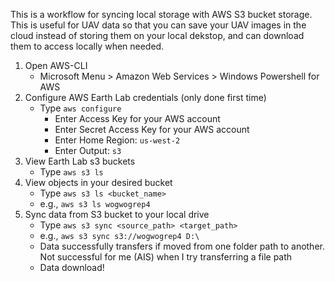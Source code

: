 This is a workflow for syncing local storage with AWS S3 bucket storage. This is useful for UAV data so that you can save your UAV images in the cloud instead of storing them on your local dekstop, and can download them to access locally when needed. 

1. Open AWS-CLI   
    - Microsoft Menu > Amazon Web Services > Windows Powershell for AWS  
2. Configure AWS Earth Lab credentials (only done first time)  
    - Type `aws configure`  
        - Enter Access Key for your AWS account 
        - Enter Secret Access Key for your AWS account  
        - Enter Home Region: `us-west-2`  
        - Enter Output: `s3`
3. View Earth Lab s3 buckets
    - Type `aws s3 ls`
4. View objects in your desired bucket
    - Type `aws s3 ls <bucket_name>`
    - e.g., `aws s3 ls wogwogrep4` 
5. Sync data from S3 bucket to your local drive
    - Type `aws s3 sync <source_path> <target_path>` 
    - e.g., `aws s3 sync s3://wogwogrep4 D:\`
    - Data successfully transfers if moved from one folder path to another. Not successful for me (AIS) when I try transferring a file path
    - Data download!
